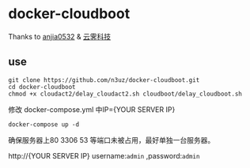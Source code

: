 # docker-cloudboot

Thanks to [anjia0532](http://idcos.github.io) & [云霁科技](http://idcos.com/)

## use 

	git clone https://github.com/n3uz/docker-cloudboot.git 
	cd docker-cloudboot
	chmod +x cloudact2/delay_cloudact2.sh cloudboot/delay_cloudboot.sh	
	
修改 docker-compose.yml 中IP={YOUR SERVER IP}
	
	docker-compose up -d 
	
确保服务器上80 3306 53 等端口未被占用，最好单独一台服务器。

http://{YOUR SERVER IP} username:`admin` ,password:`admin`
